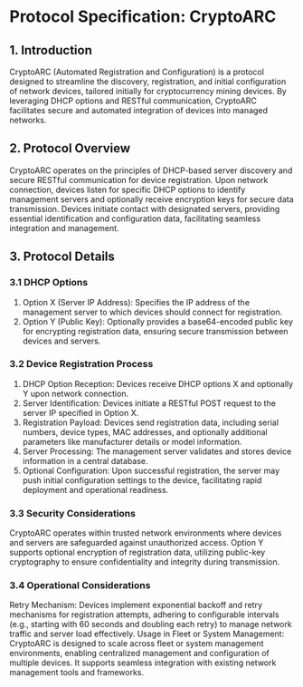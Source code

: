 # Protocol Specification: CryptoARC

## 1. Introduction

CryptoARC (Automated Registration and Configuration) is a protocol designed to streamline the discovery, registration, and initial configuration of network devices, tailored initially for cryptocurrency mining devices. By leveraging DHCP options and RESTful communication, CryptoARC facilitates secure and automated integration of devices into managed networks.
## 2. Protocol Overview

CryptoARC operates on the principles of DHCP-based server discovery and secure RESTful communication for device registration. Upon network connection, devices listen for specific DHCP options to identify management servers and optionally receive encryption keys for secure data transmission. Devices initiate contact with designated servers, providing essential identification and configuration data, facilitating seamless integration and management.

## 3. Protocol Details

### 3.1 DHCP Options

1. Option X (Server IP Address): Specifies the IP address of the management server to which devices should connect for registration.
2. Option Y (Public Key): Optionally provides a base64-encoded public key for encrypting registration data, ensuring secure transmission between devices and servers.

### 3.2 Device Registration Process

1. DHCP Option Reception: Devices receive DHCP options X and optionally Y upon network connection.
2. Server Identification: Devices initiate a RESTful POST request to the server IP specified in Option X.
3. Registration Payload: Devices send registration data, including serial numbers, device types, MAC addresses, and optionally additional parameters like manufacturer details or model information.
4. Server Processing: The management server validates and stores device information in a central database.
5. Optional Configuration: Upon successful registration, the server may push initial configuration settings to the device, facilitating rapid deployment and operational readiness.

### 3.3 Security Considerations

CryptoARC operates within trusted network environments where devices and servers are safeguarded against unauthorized access.
Option Y supports optional encryption of registration data, utilizing public-key cryptography to ensure confidentiality and integrity during transmission.

### 3.4 Operational Considerations

Retry Mechanism: Devices implement exponential backoff and retry mechanisms for registration attempts, adhering to configurable intervals (e.g., starting with 60 seconds and doubling each retry) to manage network traffic and server load effectively.
Usage in Fleet or System Management: CryptoARC is designed to scale across fleet or system management environments, enabling centralized management and configuration of multiple devices. It supports seamless integration with existing network management tools and frameworks.


